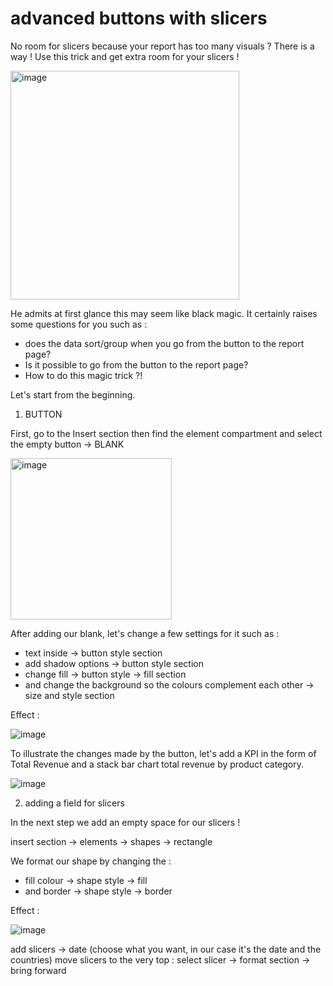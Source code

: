# advanced buttons with slicers
No room for slicers because your report has too many visuals ? There is a way !
Use this trick and get extra room for your slicers ! 


<img width="366" alt="image" src="https://github.com/RajcaPro/advanced-buttons-with-slicers/assets/175021059/922de6c8-9cbc-4519-8b2a-2ac9a1794af2">


He admits at first glance this may seem like black magic. It certainly raises some questions for you such as :
- does the data sort/group when you go from the button to the report page?
- Is it possible to go from the button to the report page?
- How to do this magic trick ?!

Let's start from the beginning. 

1. BUTTON 

First, go to the Insert section then find the element compartment and select the empty button -> BLANK

<img width="258" alt="image" src="https://github.com/RajcaPro/advanced-buttons-with-slicers/assets/175021059/70910ecb-49ca-4e5b-ae34-0b5600e2f844">

After adding our blank, let's change a few settings for it such as : 
- text inside -> button style section 
- add shadow options -> button style section 
- change fill -> button style -> fill section
- and change the background so the colours complement each other -> size and style section 

Effect :

![image](https://github.com/RajcaPro/advanced-buttons-with-slicers/assets/175021059/d001b8a5-5fa8-4fc2-a378-4be62c7d0caf)


To illustrate the changes made by the button, let's add a KPI in the form of Total Revenue and a stack bar chart total revenue by product category.

![image](https://github.com/RajcaPro/advanced-buttons-with-slicers/assets/175021059/070fc57e-72f6-4dfe-b344-17ef58247476)

2. adding a field for slicers

In the next step we add an empty space for our slicers !

insert section -> elements -> shapes -> rectangle

We format our shape by changing the :

- fill colour -> shape style -> fill
- and border -> shape style -> border

Effect :

![image](https://github.com/RajcaPro/advanced-buttons-with-slicers/assets/175021059/2eb93698-02b1-412c-8e99-00501d4c8de2)

add slicers -> date (choose what you want, in our case it's the date and the countries)
move slicers to the very top : select slicer -> format section -> bring forward
